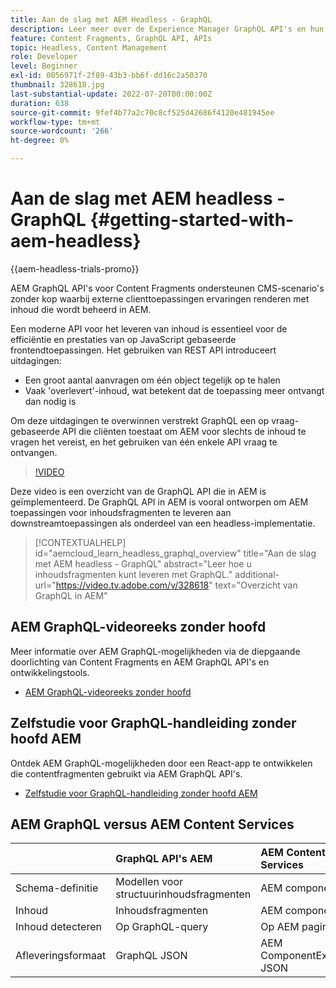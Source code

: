 ```yaml
---
title: Aan de slag met AEM Headless - GraphQL
description: Leer meer over de Experience Manager GraphQL API's en hun mogelijkheden.
feature: Content Fragments, GraphQL API, APIs
topic: Headless, Content Management
role: Developer
level: Beginner
exl-id: 0056971f-2f89-43b3-bb6f-dd16c2a50370
thumbnail: 328618.jpg
last-substantial-update: 2022-07-20T00:00:00Z
duration: 638
source-git-commit: 9fef4b77a2c70c8cf525d42686f4120e481945ee
workflow-type: tm+mt
source-wordcount: '266'
ht-degree: 0%

---
```


# Aan de slag met AEM headless - GraphQL {#getting-started-with-aem-headless}

{{aem-headless-trials-promo}}

AEM GraphQL API&#39;s voor Content Fragments ondersteunen CMS-scenario&#39;s zonder kop waarbij externe clienttoepassingen ervaringen renderen met inhoud die wordt beheerd in AEM.

Een moderne API voor het leveren van inhoud is essentieel voor de efficiëntie en prestaties van op JavaScript gebaseerde frontendtoepassingen. Het gebruiken van REST API introduceert uitdagingen:

* Een groot aantal aanvragen om één object tegelijk op te halen
* Vaak &#39;overlevert&#39;-inhoud, wat betekent dat de toepassing meer ontvangt dan nodig is

Om deze uitdagingen te overwinnen verstrekt GraphQL een op vraag-gebaseerde API die cliënten toestaat om AEM voor slechts de inhoud te vragen het vereist, en het gebruiken van één enkele API vraag te ontvangen.

>[!VIDEO](https://video.tv.adobe.com/v/328618?quality=12&learn=on)

Deze video is een overzicht van de GraphQL API die in AEM is geïmplementeerd. De GraphQL API in AEM is vooral ontworpen om AEM toepassingen voor inhoudsfragmenten te leveren aan downstreamtoepassingen als onderdeel van een headless-implementatie.

>[!CONTEXTUALHELP]
>id="aemcloud_learn_headless_graphql_overview"
>title="Aan de slag met AEM headless - GraphQL"
>abstract="Leer hoe u inhoudsfragmenten kunt leveren met GraphQL."
>additional-url="https://video.tv.adobe.com/v/328618" text="Overzicht van GraphQL in AEM"

## AEM GraphQL-videoreeks zonder hoofd

Meer informatie over AEM GraphQL-mogelijkheden via de diepgaande doorlichting van Content Fragments en AEM GraphQL API&#39;s en ontwikkelingstools.

* [AEM GraphQL-videoreeks zonder hoofd](./video-series/modeling-basics.md)

## Zelfstudie voor GraphQL-handleiding zonder hoofd AEM

Ontdek AEM GraphQL-mogelijkheden door een React-app te ontwikkelen die contentfragmenten gebruikt via AEM GraphQL API&#39;s.

* [Zelfstudie voor GraphQL-handleiding zonder hoofd AEM](./multi-step/overview.md)

## AEM GraphQL versus AEM Content Services

|                                | GraphQL API&#39;s AEM | AEM Content Services |
|--------------------------------|:-----------------|:---------------------|
| Schema-definitie | Modellen voor structuurinhoudsfragmenten | AEM componenten |
| Inhoud | Inhoudsfragmenten | AEM componenten |
| Inhoud detecteren | Op GraphQL-query | Op AEM pagina |
| Afleveringsformaat | GraphQL JSON | AEM ComponentExporter JSON |
